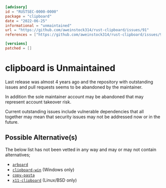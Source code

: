 ```toml
[advisory]
id = "RUSTSEC-0000-0000"
package = "clipboard"
date = "2022-06-25"
informational = "unmaintained"
url = "https://github.com/aweinstock314/rust-clipboard/issues/91"
references = ["https://github.com/aweinstock314/rust-clipboard/issues/90"]

[versions]
patched = []
```

# clipboard is Unmaintained

Last release was almost 4 years ago and the repository with outstanding issues and pull requests seems to be abandoned by the maintainer.

In addition the sole maintainer account may be abandoned that may represent account takeover risk.

Current outstanding issues include vulnerable dependencies that all together may mean that security issues may not be addressed now or in the future.

## Possible Alternative(s)

The below list has not been vetted in any way and may or may not contain alternatives;

- [`arboard`](https://crates.io/crates/arboard)
- [`clipboard-win`](https://crates.io/crates/clipboard-win) (Windows only)
- [`copy-pasta`](https://crates.io/crates/copypasta)
- [`x11-clipboard`](https://crates.io/crates/x11-clipboard) (Linux/BSD only)